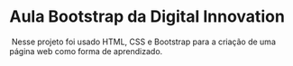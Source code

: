 # Aula Bootstrap da Digital Innovation
​	Nesse projeto foi usado HTML, CSS e Bootstrap para a criação de uma página web como forma de aprendizado.



